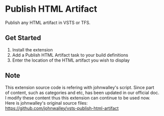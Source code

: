# Publish HTML Artifact

Publish any HTML artifact in VSTS or TFS.

## Get Started

1. Install the extension
2. Add a Publish HTML Artifact task to your build definitions
3. Enter the location of the HTML artifact you wish to display

## Note

This extension source code is refering with johnwalley's script.
Since part of content, such as categories and etc, has been updated in our official doc. I modify these content thus this extension can continue to be used now.
Here is johnwalley's original source files: https://github.com/johnwalley/vsts-publish-html-artifact
